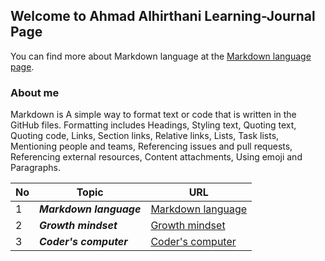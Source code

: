 ## Welcome to Ahmad Alhirthani Learning-Journal Page
You can find more about Markdown language at the [Markdown language page](https://ahmadhirthani.github.io/learning-journal/).

### About me
Markdown is A simple way to format text or code that is written in the GitHub files. Formatting includes Headings, Styling text, Quoting text, Quoting code, Links, Section links, Relative links, Lists, Task lists, Mentioning people and teams, Referencing issues and pull requests, Referencing external resources, Content attachments, Using emoji and Paragraphs.


**No** | **Topic** | **URL**
--- | --- | ---
1 | *__Markdown language__* | [Markdown language](https://ahmadhirthani.github.io/learning-journal/markdown)
2 | *__Growth mindset__* | [Growth mindset](https://ahmadhirthani.github.io/learning-journal/growth_minset)
3 | *__Coder's computer__* | [Coder's computer](https://ahmadhirthani.github.io/learning-journal/coders_computer)



